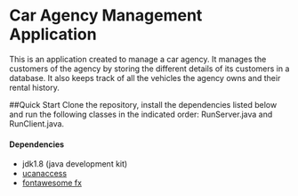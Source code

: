 # Car Agency Management Application
This is an application created to manage a car agency. It manages the customers of the agency
by storing the different details of its customers in a database. It also keeps track of
all the vehicles the agency owns and their rental history.

##Quick Start
Clone the repository, install the dependencies listed below and run the following classes
in the indicated order: RunServer.java and RunClient.java.
#### Dependencies
* jdk1.8 (java development kit)
* [ucanaccess](http://ucanaccess.sourceforge.net/site.html)
* [fontawesome fx](https://bitbucket.org/Jerady/fontawesomefx/downloads/)
